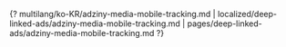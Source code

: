 {? multilang/ko-KR/adziny-media-mobile-tracking.md | localized/deep-linked-ads/adziny-media-mobile-tracking.md | pages/deep-linked-ads/adziny-media-mobile-tracking.md ?}
